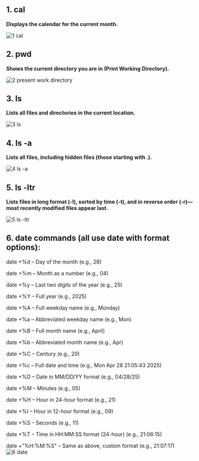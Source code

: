 ## 1. cal
**Displays the calendar for the current month.**

![1 cal](https://github.com/user-attachments/assets/aa5a6f61-5345-41cd-875b-070155d9f9dc)

## 2. pwd

**Shows the current directory you are in (Print Working Directory).**

![2 present work directory](https://github.com/user-attachments/assets/48199fef-17d6-4d3e-8de4-ec8e44556afa)

## 3. ls

**Lists all files and directories in the current location.**

![3 ls](https://github.com/user-attachments/assets/e3d66b0e-17dd-4d40-b2c9-c45d6f05718d)

## 4. ls -a

**Lists all files, including hidden files (those starting with .).**

![4 ls -a](https://github.com/user-attachments/assets/7cf5abeb-dad9-4a60-84b9-e5c9b291c2e7)

## 5. ls -ltr

**Lists files in long format (-l), sorted by time (-t), and in reverse order (-r)—most recently modified files appear last.**

![5 ls -ltr](https://github.com/user-attachments/assets/55679b0a-85d3-43aa-8e96-7b8f8bf4e658)

## 6. date commands (all use date with format options):

date +%d – Day of the month (e.g., 28)

date +%m – Month as a number (e.g., 04)

date +%y – Last two digits of the year (e.g., 25)

date +%Y – Full year (e.g., 2025)

date +%A – Full weekday name (e.g., Monday)

date +%a – Abbreviated weekday name (e.g., Mon)

date +%B – Full month name (e.g., April)

date +%b – Abbreviated month name (e.g., Apr)

date +%C – Century (e.g., 20)

date +%c – Full date and time (e.g., Mon Apr 28 21:05:43 2025)

date +%D – Date in MM/DD/YY format (e.g., 04/28/25)

date +%M – Minutes (e.g., 05)

date +%H – Hour in 24-hour format (e.g., 21)

date +%I – Hour in 12-hour format (e.g., 09)

date +%S – Seconds (e.g., 11)

date +%T – Time in HH:MM:SS format (24-hour) (e.g., 21:06:15)

date +"%H:%M:%S" – Same as above, custom format (e.g., 21:07:17)
![6 date](https://github.com/user-attachments/assets/3110208c-31b4-4e78-b692-00dd476cd6a1)
